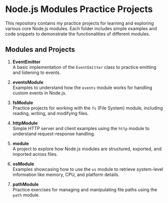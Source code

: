 # Node.js Modules Practice Projects

This repository contains my practice projects for learning and exploring various core Node.js modules. Each folder includes simple examples and code snippets to demonstrate the functionalities of different modules.

## Modules and Projects

1. **EventEmitter**  
   A basic implementation of the `EventEmitter` class to practice emitting and listening to events.

2. **eventsModule**  
   Examples to understand how the `events` module works for handling custom events in Node.js.

3. **fsModule**  
   Practice projects for working with the `fs` (File System) module, including reading, writing, and modifying files.

4. **httpModule**  
   Simple HTTP server and client examples using the `http` module to understand request-response handling.

5. **module**  
   A project to explore how Node.js modules are structured, exported, and imported across files.

6. **osModule**  
   Examples showcasing how to use the `os` module to retrieve system-level information like memory, CPU, and platform details.

7. **pathModule**  
   Practice exercises for managing and manipulating file paths using the `path` module.
